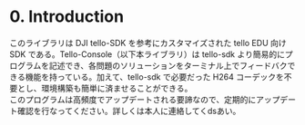 # 0. Introduction
このライブラリは DJI tello-SDK を参考にカスタマイズされた tello EDU 向け SDK である。Tello-Console（以下本ライブラリ）は tello-sdk より簡易的にプログラムを記述でき、各問題のソリューションをターミナル上でフィードバクできる機能を持っている。加えて、tello-sdk で必要だった H264 コーデックを不要とし、環境構築も簡単に済ませることができる。<br>
このプログラムは高頻度でアップデートされる要諦なので、定期的にアップデート確認を行なってください。詳しくは本人に連絡してくdsあい。